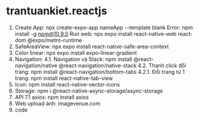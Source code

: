 # trantuankiet.reactjs 
1. Create App: npx create-expo-app nameApp --template blank
	Error: npm install -g npm@10.9.0
	Run web: npx expo install react-native-web react-dom @expo/metro-runtime
2. SafeAreaView: npx expo install react-native-safe-area-context
3. Color linear: npx expo install expo-linear-gradient
4. Navigation: 4.1. Navigation và Stack: npm install @react-navigation/native @react-navigation/native-stack
	       4.2. Thanh click đổi trang: npm install @react-navigation/bottom-tabs
	       		4.2.1. Đổi trang từ 1 trang: npm install react-native-tab-view
5. Icon: npm install react-native-vector-icons
6. Storage: npm i @react-native-async-storage/async-storage
7. API
	7.1 axios: npm install axios
8. Web upload ảnh: imagevenue.com
9. code